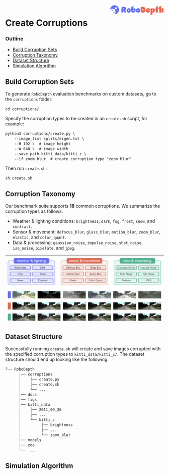 <img src="../docs/figs/logo2.png" align="right" width="34%">

# Create Corruptions

### Outline
- [Build Corruption Sets](#build-corruption-sets)
- [Corruption Taxonomy](#corruption-taxonomy)
- [Dataset Structure](#dataset-structure)
- [Simulation Algorithm]()


## Build Corruption Sets
To generate `RoboDepth` evaluation benchmarks on custom datasets, go to the `corruptions` folder:
```shell
cd corruptions/
```
Specify the corruption types to be created in an `create.sh` script, for example:
```shell
python3 corruptions/create.py \
    --image_list splits/eigen.txt \
    --H 192 \  # image height
    --W 640 \  # image width
    --save_path kitti_data/kitti_c \
    --if_zoom_blur  # create corruption type "zoom blur"
 ```

Then run `create.sh`:
```shell
sh create.sh
```

## Corruption Taxonomy

Our benchmark suite supports **18** common corruptions. We summarize the corruption types as follows:
- Weather & lighting conditions: `brightness`, `dark`, `fog`, `frost`, `snow`, and `contrast`.
- Sensor & movement: `defocus_blur`, `glass_blur`, `motion_blur`, `zoom_blur`, `elastic`, and `color_quant`.
- Data & processing: `gaussian_noise`, `impulse_noise`, `shot_noise`, `iso_noise`, `pixelate`, and `jpeg`.

<img src="../docs/figs/taxonomy.png" width="800"> |
|:-:|


## Dataset Structure
Successfully running `create.sh` will create and save images corrupted with the specified corruption types to `kitti_data/kitti_c/`. The dataset structure should end up looking like the following:
```shell
└── RoboDepth 
      │── corruptions
      │    │── create.py
      │    │── create.sh
      │    └── ...
      │── docs
      │── figs
      │── kitti_data
      │    │── 2011_09_26
      │    │── ...
      │    └── kitti_c
      │         │── brightness
      │         │── ...
      │         └── zoom_blur
      │── models
      │── zoo
      └── ...
```


## Simulation Algorithm


